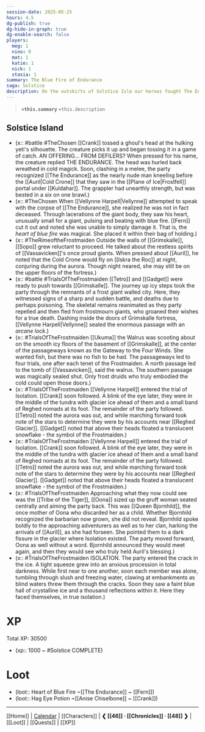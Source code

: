 ```yaml
---
session-date: 2025-05-25
hours: 4.5
dg-publish: true
dg-hide-in-graph: true
dg-enable-search: false
players:
  meg: 1
  nino: 0
  mat: 1
  katie: 1
  nick: 1
  stasia: 1
summary: The Blue Fire of Endurance
saga: Solstice
description: On the outskirts of Solstice Isle our heroes fought The Endurance — a Chillbringer, an Aspect of the Frostmaiden. While his body was destroyed, his heart remained, and Fern cut it out and placed it within their bag of holding. Pushing forward to Grimskalle, the party contended with frostmourn remnants of the once proud giants of Vassavicken. Soon they found themselves at the Gateway to the Four Winds, where Auril's trials began. Materializing near Reghed Glacier, perhaps in a dream, they were taunted by Bjornhilde of the Tiger Tribe before being guided to a dark crack in the ice. Within, they experienced Isolation.
---
```


> **`=this.summary`**
> `=this.description`

## Solstice Island
- (x::  #battle #TheChosen [[Crank]] tossed a ghoul's head at the hulking yeti's silhouette. The creature picks it up and began tossing it in a game of catch. AN OFFERING... FROM DEFILERS? When pressed for his name, the creature replied THE ENDURANCE. The head was hurled back wreathed in cold magick. Soon, clashing in a melee, the party recognized [[The Endurance]] as the nearly nude man kneeling before the [[Auril|Cold Crone]] that they saw in the [[Plane of Ice|Frostfell]] portal under [[Kuldahar]]. The grappler had unearthly strength, but was bested in a six on one brawl.)
- (x:: #TheChosen When [[Vellynne Harpell|Vellynne]] attempted to speak with the corpse of [[The Endurance]], she realized he was not in fact deceased. Through lacerations of the giant body, they saw his heart, unusually small for a giant, pulsing and beating with blue fire. [[Fern]] cut it out and noted she was unable to simply damage it. That is, the *heart of blue fire* was magical. She placed it within their bag of holding.)
- (x:: #TheRimeoftheFrostmaiden Outside the walls of [[Grimskalle]], [[Sopo]] grew reluctant to proceed. He talked about the restless spirits of [[Vassavicken]]'s once proud giants. When pressed about [[Auril]], he noted that the Cold Crone would fly on [[Iskra the Roc]] at night, conjuring during the aurora. Though night neared, she may still be on the upper floors of the fortress.)
- (x::  #battle #TrialsOfTheFrostmaiden [[Tetro]] and [[Gadget]] were ready to push towards [[Grimskalle]]. The journey up icy steps took the party through the remnants of a frost giant walled city. Here, they witnessed signs of a sharp and sudden battle, and deaths due to perhaps poisoning. The skeletal remains reanimated as they party repelled and then fled from frostmourn giants, who groaned their wishes for a true death. Dashing inside the doors of Grimskalle fortress, [[Vellynne Harpell|Vellynne]] sealed the enormous passage with an *arcane lock*.)
- (x::  #TrialsOfTheFrostmaiden [[Ukuma]] the Walrus was scooting about on the smooth icy floors of the basement of [[Grimskalle]], at the center of the passageways known as the Gateway to the Four Winds. She wanted fish, but there was no fish to be had. The passageways led to four trials, one after each tenet of the Frostmaiden. A north passage led to the tomb of [[Vassavicken]], said the walrus. The southern passage was magically sealed shut. Only frost druids who truly embodied the cold could open those doors.)
- (x:: #TrialsOfTheFrostmaiden [[Vellynne Harpell]] entered the trial of Isolation. [[Crank]] soon followed. A blink of the eye later, they were in the middle of the tundra with glacier ice ahead of them and a small band of Reghed nomads at its foot. The remainder of the party followed. [[Tetro]] noted the aurora was out, and while marching forward took note of the stars to determine they were by his accounts near [[Reghed Glacier]]. [[Gadget]] noted that above their heads floated a translucent snowflake - the symbol of the Frostmaiden.)
- (x:: #TrialsOfTheFrostmaiden [[Vellynne Harpell]] entered the trial of Isolation. [[Crank]] soon followed. A blink of the eye later, they were in the middle of the tundra with glacier ice ahead of them and a small band of Reghed nomads at its foot. The remainder of the party followed. [[Tetro]] noted the aurora was out, and while marching forward took note of the stars to determine they were by his accounts near [[Reghed Glacier]]. [[Gadget]] noted that above their heads floated a translucent snowflake - the symbol of the Frostmaiden.)
- (x::  #TrialsOfTheFrostmaiden Approaching what they now could see was the [[Tribe of the Tiger]], [[Oona]] sized up the gruff woman seated centrally and aiming the party back. This was [[Queen Bjornhild]], the once mother of Oona who discarded her as a child. Whether Bjornhild recognized the barbarian now grown, she did not reveal. Bjornhild spoke boldly to the approaching adventurers as well as to her clan, harking the arrivals of [[Auril]], as she had forseen. She pointed them to a dark fissure in the glacier where Isolation existed. The party moved forward, Oona as well without a word. Bjornhild announced they would meet again, and then they would see who truly held Auril's blessing.)
- (x:: #TrialsOfTheFrostmaiden ISOLATION. The party entered the crack in the ice. A tight squeeze grew into an anxious procession in total darkness. While first near to one another, soon each member was alone, tumbling through slush and freezing water, clawing at embankments as blind waters threw them through the cracks. Soon they saw a faint blue hall of crystalline ice and a thousand reflections within it. Here they faced themselves, in true isolation.)

# XP
Total XP: 30500
- (xp:: 1000 ~ #Solstice COMPLETE) 

# Loot
- (loot::  Heart of Blue Fire ~[[The Endurance]] ~ [[Fern]])
- (loot::  Hag Eye Potion ~[[Anise Chiselbone]] ~ [[Crank]])

---
[[Home]] | [Calendar](https://app.fantasy-calendar.com/calendars/38f9e3f5098bac1f655a4fb4241f35eb) | [[Characters]] | **❮ [[46]] · [[Chronicles]] ·  [[48]] ❯** | [[Loot]] | [[Quests]]  | [[XP]]